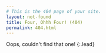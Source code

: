 ```yaml
---
# This is the 404 page of your site.
layout: not-found
title: Four, Ohhh Four! (404)
permalink: 404.html
---
```


Oops, couldn't find that one!
{:.lead}
